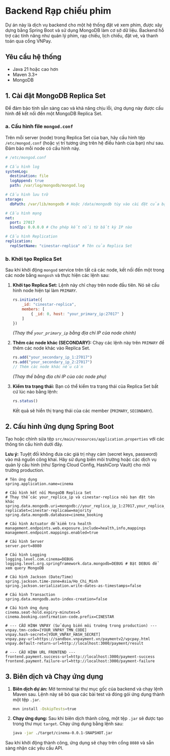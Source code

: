 # Backend Rạp chiếu phim

Dự án này là dịch vụ backend cho một hệ thống đặt vé xem phim, được xây dựng bằng Spring Boot và sử dụng MongoDB làm cơ sở dữ liệu. Backend hỗ trợ các tính năng như quản lý phim, rạp chiếu, lịch chiếu, đặt vé, và thanh toán qua cổng VNPay.

## Yêu cầu hệ thống

* Java 21 hoặc cao hơn
* Maven 3.3+
* MongoDB

## 1. Cài đặt MongoDB Replica Set

Để đảm bảo tính sẵn sàng cao và khả năng chịu lỗi, ứng dụng này được cấu hình để kết nối đến một MongoDB Replica Set.

### a. Cấu hình file `mongod.conf`

Trên mỗi server (node) trong Replica Set của bạn, hãy cấu hình tệp `/etc/mongod.conf` (hoặc vị trí tương ứng trên hệ điều hành của bạn) như sau. Đảm bảo mỗi node có cấu hình này.

```yaml
# /etc/mongod.conf

# Cấu hình log
systemLog:
  destination: file
  logAppend: true
  path: /var/log/mongodb/mongod.log

# Cấu hình lưu trữ
storage:
  dbPath: /var/lib/mongodb # Hoặc /data/mongodb tùy vào cài đặt của bạn

# Cấu hình mạng
net:
  port: 27017
  bindIp: 0.0.0.0 # Cho phép kết nối từ bất kỳ IP nào

# Cấu hình Replication
replication:
  replSetName: "cinestar-replica" # Tên của Replica Set
```

### b. Khởi tạo Replica Set

Sau khi khởi động `mongod` service trên tất cả các node, kết nối đến một trong các node bằng `mongosh` và thực hiện các lệnh sau:

1.  **Khởi tạo Replica Set:** Lệnh này chỉ chạy trên node đầu tiên. Nó sẽ cấu hình node hiện tại làm `PRIMARY`.

    ```javascript
    rs.initiate({
        _id: "cinestar-replica",
        members: [
            { _id: 0, host: "your_primary_ip:27017" }
        ]
    })
    ```
    *(Thay thế `your_primary_ip` bằng địa chỉ IP của node chính)*

2.  **Thêm các node khác (SECONDARY):** Chạy các lệnh này trên `PRIMARY` để thêm các node khác vào Replica Set.

    ```javascript
    rs.add("your_secondary_ip_1:27017")
    rs.add("your_secondary_ip_2:27017")
    // Thêm các node khác nếu cần
    ```
    *(Thay thế bằng địa chỉ IP của các node phụ)*

3.  **Kiểm tra trạng thái:** Bạn có thể kiểm tra trạng thái của Replica Set bất cứ lúc nào bằng lệnh:

    ```javascript
    rs.status()
    ```

    Kết quả sẽ hiển thị trạng thái của các member (`PRIMARY`, `SECONDARY`).

## 2. Cấu hình ứng dụng Spring Boot

Tạo hoặc chỉnh sửa tệp `src/main/resources/application.properties` với các thông tin cấu hình dưới đây.

**Lưu ý:** Tuyệt đối không đưa các giá trị nhạy cảm (secret keys, password) vào mã nguồn công khai. Hãy sử dụng biến môi trường hoặc các dịch vụ quản lý cấu hình (như Spring Cloud Config, HashiCorp Vault) cho môi trường production.

```properties
# Tên ứng dụng
spring.application.name=cinema

# Cấu hình kết nối MongoDB Replica Set
# Thay thế các your_replica_ip và cinestar-replica nếu bạn đặt tên khác
spring.data.mongodb.uri=mongodb://your_replica_ip_1:27017,your_replica_ip_2:27017,your_replica_ip_3:27017/cinema_booking?replicaSet=cinestar-replica&w=majority
spring.data.mongodb.database=cinema_booking

# Cấu hình Actuator để kiểm tra health
management.endpoints.web.exposure.include=health,info,mappings
management.endpoint.mappings.enabled=true

# Cấu hình Server
server.port=8080

# Cấu hình Logging
logging.level.com.cinema=DEBUG
logging.level.org.springframework.data.mongodb=DEBUG # Bật DEBUG để xem query MongoDB

# Cấu hình Jackson (Date/Time)
spring.jackson.time-zone=Asia/Ho_Chi_Minh
spring.jackson.serialization.write-dates-as-timestamps=false

# Cấu hình Transaction
spring.data.mongodb.auto-index-creation=false

# Cấu hình ứng dụng
cinema.seat-hold.expiry-minutes=5
cinema.booking.confirmation-code.prefix=CINESTAR

# --- CẤU HÌNH VNPAY (Sử dụng biến môi trường trong production) ---
vnpay.tmn-code=[YOUR_VNPAY_TMN_CODE]
vnpay.hash-secret=[YOUR_VNPAY_HASH_SECRET]
vnpay.pay-url=https://sandbox.vnpayment.vn/paymentv2/vpcpay.html
vnpay.default-return-url=http://localhost:3000/payment/result

# --- CẤU HÌNH URL FRONTEND ---
frontend.payment.success-url=http://localhost:3000/payment-success
frontend.payment.failure-url=http://localhost:3000/payment-failure
```

## 3. Biên dịch và Chạy ứng dụng

1.  **Biên dịch dự án:** Mở terminal tại thư mục gốc của backend và chạy lệnh Maven sau. Lệnh này sẽ bỏ qua các bài test và đóng gói ứng dụng thành một tệp `.jar`.

    ```bash
    mvn install -DskipTests=true
    ```

2.  **Chạy ứng dụng:** Sau khi biên dịch thành công, một tệp `.jar` sẽ được tạo trong thư mục `target`. Chạy ứng dụng bằng lệnh sau:

    ```bash
    java -jar ./target/cinema-0.0.1-SNAPSHOT.jar
    ```

Sau khi khởi động thành công, ứng dụng sẽ chạy trên cổng `8080` và sẵn sàng nhận các yêu cầu API.